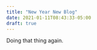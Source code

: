 ```yaml
---
title: "New Year New Blog"
date: 2021-01-11T08:43:33-05:00
draft: true
---
```


Doing that thing again.
